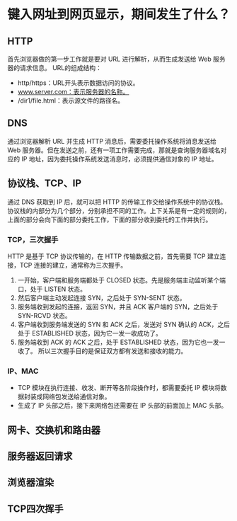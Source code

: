 # 键入网址到网页显示，期间发生了什么？

## HTTP
首先浏览器做的第一步工作就是要对 URL 进行解析，从而生成发送给 Web 服务器的请求信息。 URL的组成结构：
- http/https：URL开头表示数据访问的协议。
- www.server.com：表示服务器的名称。
- /dir1/file.html：表示源文件的路径名。

## DNS
通过浏览器解析 URL 并生成 HTTP 消息后，需要委托操作系统将消息发送给 Web 服务器。但在发送之前，还有一项工作需要完成，那就是查询服务器域名对应的 IP 地址，因为委托操作系统发送消息时，必须提供通信对象的 IP 地址。

## 协议栈、TCP、IP
通过 DNS 获取到 IP 后，就可以把 HTTP 的传输工作交给操作系统中的协议栈。协议栈的内部分为几个部分，分别承担不同的工作。上下关系是有一定的规则的，上面的部分会向下面的部分委托工作，下面的部分收到委托的工作并执行。

### TCP，三次握手
HTTP 是基于 TCP 协议传输的，在 HTTP 传输数据之前，首先需要 TCP 建立连接，TCP 连接的建立，通常称为三次握手。
1. 一开始，客户端和服务端都处于 CLOSED 状态。先是服务端主动监听某个端口，处于 LISTEN 状态。
2. 然后客户端主动发起连接 SYN，之后处于 SYN-SENT 状态。
3. 服务端收到发起的连接，返回 SYN，并且 ACK 客户端的 SYN，之后处于 SYN-RCVD 状态。
4. 客户端收到服务端发送的 SYN 和 ACK 之后，发送对 SYN 确认的 ACK，之后处于 ESTABLISHED 状态，因为它一发一收成功了。
5. 服务端收到 ACK 的 ACK 之后，处于 ESTABLISHED 状态，因为它也一发一收了。
所以三次握手目的是保证双方都有发送和接收的能力。

### IP、MAC
- TCP 模块在执行连接、收发、断开等各阶段操作时，都需要委托 IP 模块将数据封装成网络包发送给通信对象。
- 生成了 IP 头部之后，接下来网络包还需要在 IP 头部的前面加上 MAC 头部。

## 网卡、交换机和路由器


## 服务器返回请求
## 浏览器渲染
## TCP四次挥手

